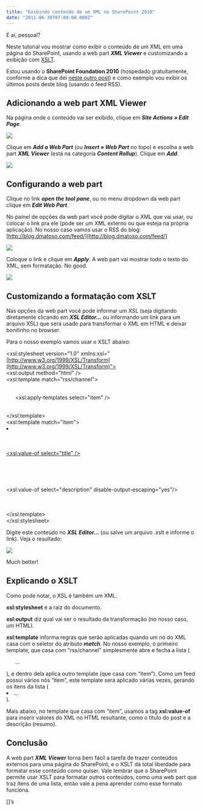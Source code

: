 ```yaml
---
title: "Exibindo conteúdo de um XML no SharePoint 2010"
date: "2011-06-30T07:00:00.000Z"
---
```

E aí, pessoal?

Neste tutorial vou mostrar como exibir o conteúdo de um XML em uma página do SharePoint, usando a web part **_XML Viewer_** e customizando a exibição com [XSLT](http://www.w3schools.com/xsl/).

Estou usando o **SharePoint Foundation 2010** (hospedado gratuitamente, conforme a dica que dei [neste outro post](http://blog.dmatoso.com/2011/06/hospedagem-gratuita-de-sharepoint-2010/)) e como exemplo vou exibir os últimos posts deste blog (usando o feed RSS).

## Adicionando a web part XML Viewer

Na página onde o conteúdo vai ser exibido, clique em **_Site Actions » Edit Page_**.

![](https://cdn-images-1.medium.com/max/800/0*hbeApdFTFHKAKoTx.png)

Clique em **_Add a Web Part_** (ou **_Insert » Web Part_** no topo) e escolha a web part **_XML Viewer_** (está na categoria **_Content Rollup_**). Clique em **_Add_**.

![](https://cdn-images-1.medium.com/max/800/0*Ehi3Q9niSGXfAGY_.png)

## Configurando a web part

Clique no link **_open the tool pane_**, ou no menu dropdown da web part clique em **_Edit Web Part_**.

No painel de opções da web part você pode digitar o XML que vai usar, ou colocar o link pra ele (pode ser um XML externo ou que esteja na própria aplicação). No nosso caso vamos usar o RSS do blog: [http://blog.dmatoso.com/feed/](http://blog.dmatoso.com/feed/)

![](https://cdn-images-1.medium.com/max/800/0*rcso9B0I6w3E0y5q.png)

Coloque o link e clique em **_Apply_**. A web part vai mostrar todo o texto do XML, sem formatação. No good.

![](https://cdn-images-1.medium.com/max/800/0*e2sz-EE8jSoxgzgz.png)

## Customizando a formatação com XSLT

Nas opções da web part você pode informar um XSL (seja digitando diretamente clicando em **_XSL Editor…_** ou informando um link para um arquivo XSL) que será usado para transformar o XML em HTML e deixar bonitinho no browser.

Para o nosso exemplo vamos usar o XSLT abaixo:

<?xml version='1.0' encoding="utf-8" ?>  
<xsl:stylesheet version="1.0" xmlns:xsl="[http://www.w3.org/1999/XSL/Transform](http://www.w3.org/1999/XSL/Transform)">  
  <xsl:output method="html" />  
 <xsl:template match="rss/channel">  
    <ul>  
      <xsl:apply-templates select="item" />  
    </ul>  
  </xsl:template>  
 <xsl:template match="item">  
    <li>  
      <p>  
        <a href="{link}">  
          <xsl:value-of select="title" />  
        </a>  
      </p>  
      <p>  
        <xsl:value-of select="description" disable-output-escaping="yes"/>  
      </p>  
    </li>  
  </xsl:template>  
</xsl:stylesheet>

Digite este conteúdo no **_XSL Editor…_** (ou salve um arquivo .xslt e informe o link). Veja o resultado:

![](https://cdn-images-1.medium.com/max/800/0*NUUVfdn8s_CCUnZE.png)

Much better!

## Explicando o XSLT

Como pode notar, o XSL é também um XML.

**xsl:stylesheet** é a raiz do documento.

**xsl:output** diz qual vai ser o resultado da transformação (no nosso caso, um HTML).

**xsl:template** informa regras que serão aplicadas quando um nó do XML casa com o seletor do atributo **_match_**. No nosso exemplo, o primeiro template, que casa com “rss/channel” simplesmente abre e fecha a lista (<ul>…</ul>), e dentro dela aplica outro template (que casa com “item”). Como um feed possui vários nós “item”, este template será aplicado várias vezes, gerando os ítens da lista (<li>…</li>).

Mais abaixo, no template que casa com “item”, usamos a tag **xsl:value-of** para inserir valores do XML no HTML resultante, como o título do post e a descrição (resumo).

## Conclusão

A web part **_XML Viewer_** torna bem fácil a tarefa de trazer conteúdos externos para uma página do SharePoint, e o XSLT dá total liberdade para formatar esse conteúdo como quiser. Vale lembrar que o SharePoint permite usar XSLT para formatar outros conteúdos, como uma web part que traz ítens de uma lista, então vale a pena aprender como esse formato funciona.

\[\]’s